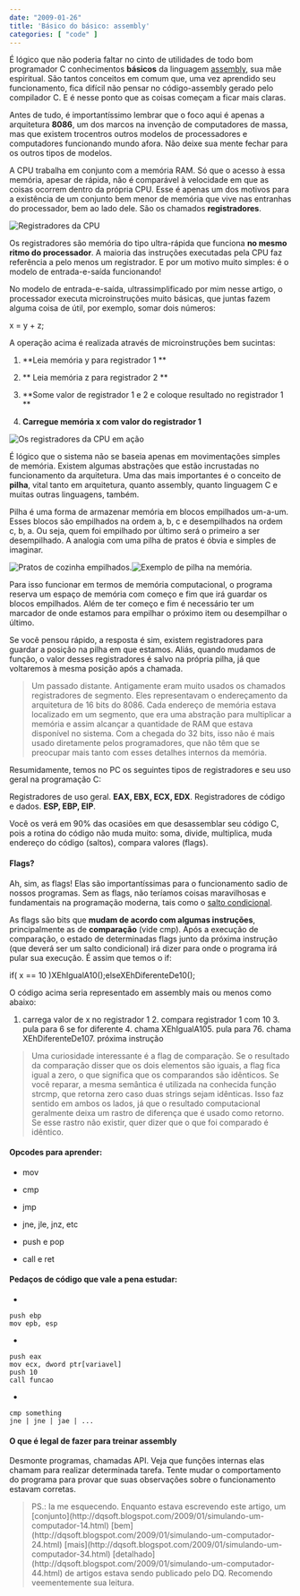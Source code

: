 ```yaml
---
date: "2009-01-26"
title: 'Básico do básico: assembly'
categories: [ "code" ]
---
```

É lógico que não poderia faltar no cinto de utilidades de todo bom programador C conhecimentos **básicos** da linguagem [assembly](http://pt.wikipedia.org/wiki/Assembly), sua mãe espiritual. São tantos conceitos em comum que, uma vez aprendido seu funcionamento, fica difícil não pensar no código-assembly gerado pelo compilador C. E é nesse ponto que as coisas começam a ficar mais claras.

Antes de tudo, é importantíssimo lembrar que o foco aqui é apenas a arquitetura **8086**, um dos marcos na invenção de computadores de massa, mas que existem trocentros outros modelos de processadores e computadores funcionando mundo afora. Não deixe sua mente fechar para os outros tipos de modelos.

A CPU trabalha em conjunto com a memória RAM. Só que o acesso à essa memória, apesar de rápida, não é comparável à velocidade em que as coisas ocorrem dentro da própria CPU. Esse é apenas um dos motivos para a existência de um conjunto bem menor de memória que vive nas entranhas do processador, bem ao lado dele. São os chamados **registradores**.

![Registradores da CPU](http://i.imgur.com/kcKufIn.gif)

Os registradores são memória do tipo ultra-rápida que funciona **no mesmo ritmo do processador**. A maioria das instruções executadas pela CPU faz referência a pelo menos um registrador. E por um motivo muito simples: é o modelo de entrada-e-saída funcionando!

No modelo de entrada-e-saída, ultrassimplificado por mim nesse artigo, o processador executa microinstruções muito básicas, que juntas fazem alguma coisa de útil, por exemplo, somar dois números:

x = y + z;

A operação acima é realizada através de microinstruções bem sucintas:

	
  1. **Leia memória y para registrador 1
**

	
  2. ** Leia memória z para registrador 2
**

	
  3. **Some valor de registrador 1 e 2 e coloque resultado no registrador 1
**

	
  4. **Carregue memória x com valor do registrador 1**

![Os registradores da CPU em ação](http://i.imgur.com/N90ooMD.gif)

É lógico que o sistema não se baseia apenas em movimentações simples de memória. Existem algumas abstrações que estão incrustadas no funcionamento da arquitetura. Uma das mais importantes é o conceito de **pilha**, vital tanto em arquitetura, quanto assembly, quanto linguagem C e muitas outras linguagens, também.

Pilha é uma forma de armazenar memória em blocos empilhados um-a-um. Esses blocos são empilhados na ordem a, b, c e desempilhados na ordem c, b, a. Ou seja, quem foi empilhado por último será o primeiro a ser desempilhado. A analogia com uma pilha de pratos é óbvia e simples de imaginar.

![Pratos de cozinha empilhados.](http://i.imgur.com/wZ6kKs8.jpg)![Exemplo de pilha na memória.](http://i.imgur.com/EmiZKdc.gif)

Para isso funcionar em termos de memória computacional, o programa reserva um espaço de memória com começo e fim que irá guardar os blocos empilhados. Além de ter começo e fim é necessário ter um marcador de onde estamos para empilhar o próximo item ou desempilhar o último.

Se você pensou rápido, a resposta é sim, existem registradores para guardar a posição na pilha em que estamos. Aliás, quando mudamos de função, o valor desses registradores é salvo na própria pilha, já que voltaremos à mesma posição após a chamada.

<blockquote>Um passado distante.
Antigamente eram muito usados os chamados registradores de segmento. Eles representavam o endereçamento da arquitetura de 16 bits do 8086. Cada endereço de memória estava localizado em um segmento, que era uma abstração para multiplicar a memória e assim alcançar a quantidade de RAM que estava disponível no sistema. Com a chegada do 32 bits, isso não é mais usado diretamente pelos programadores, que não têm que se preocupar mais tanto com esses detalhes internos da memória.</blockquote>

Resumidamente, temos no PC os seguintes tipos de registradores e seu uso geral na programação C:

Registradores de uso geral. **EAX, EBX, ECX, EDX**.
Registradores de código e dados. **ESP, EBP, EIP**.

Você os verá em 90% das ocasiões em que desassemblar seu código C, pois a rotina do código não muda muito: soma, divide, multiplica, muda endereço do código (saltos), compara valores (flags).

#### Flags?

Ah, sim, as flags! Elas são importantíssimas para o funcionamento sadio de nossos programas. Sem as flags, não teríamos coisas maravilhosas e fundamentais na programação moderna, tais como o [salto condicional](/a-inteligencia-do-if-parte-1).

As flags são bits que **mudam de acordo com algumas instruções**, principalmente as de **comparação** (vide cmp). Após a execução de comparação, o estado de determinadas flags junto da próxima instrução (que deverá ser um salto condicional) irá dizer para onde o programa irá pular sua execução. É assim que temos o if:

if( x == 10 )XEhIgualA10();elseXEhDiferenteDe10();

O código acima seria representado em assembly mais ou menos como abaixo:

1. carrega valor de x no registrador 1 2. compara registrador 1 com 10 3. pula para 6 se for diferente 4. chama XEhIgualA105. pula para 76. chama XEhDiferenteDe107. próxima instrução

<blockquote>Uma curiosidade interessante é a flag de comparação. Se o resultado da comparação disser que os dois elementos são iguais, a flag fica igual a zero, o que significa que os comparandos são idênticos. Se você reparar, a mesma semântica é utilizada na conhecida função strcmp, que retorna zero caso duas strings sejam idênticas. Isso faz sentido em ambos os lados, já que o resultado computacional geralmente deixa um rastro de diferença que é usado como retorno. Se esse rastro não existir, quer dizer que o que foi comparado é idêntico.</blockquote>

#### Opcodes para aprender:

	
  * mov

	
  * cmp

	
  * jmp

	
  * jne, jle, jnz, etc

	
  * push e pop

	
  * call e ret

#### Pedaços de código que vale a pena estudar:

	
  * 

    
    push ebp
    mov epb, esp

	
  * 

    
    push eax
    mov ecx, dword ptr[variavel]
    push 10
    call funcao

	
  * 

    
    cmp something
    jne | jne | jae | ...

#### O que é legal de fazer para treinar assembly

Desmonte programas, chamadas API. Veja que funções internas elas chamam para realizar determinada tarefa. Tente mudar o comportamento do programa para provar que suas observações sobre o funcionamento estavam corretas.

<blockquote>PS.: Ia me esquecendo. Enquanto estava escrevendo este artigo, um [conjunto](http://dqsoft.blogspot.com/2009/01/simulando-um-computador-14.html) [bem](http://dqsoft.blogspot.com/2009/01/simulando-um-computador-24.html) [mais](http://dqsoft.blogspot.com/2009/01/simulando-um-computador-34.html) [detalhado](http://dqsoft.blogspot.com/2009/01/simulando-um-computador-44.html) de artigos estava sendo publicado pelo DQ. Recomendo veementemente sua leitura.</blockquote>
